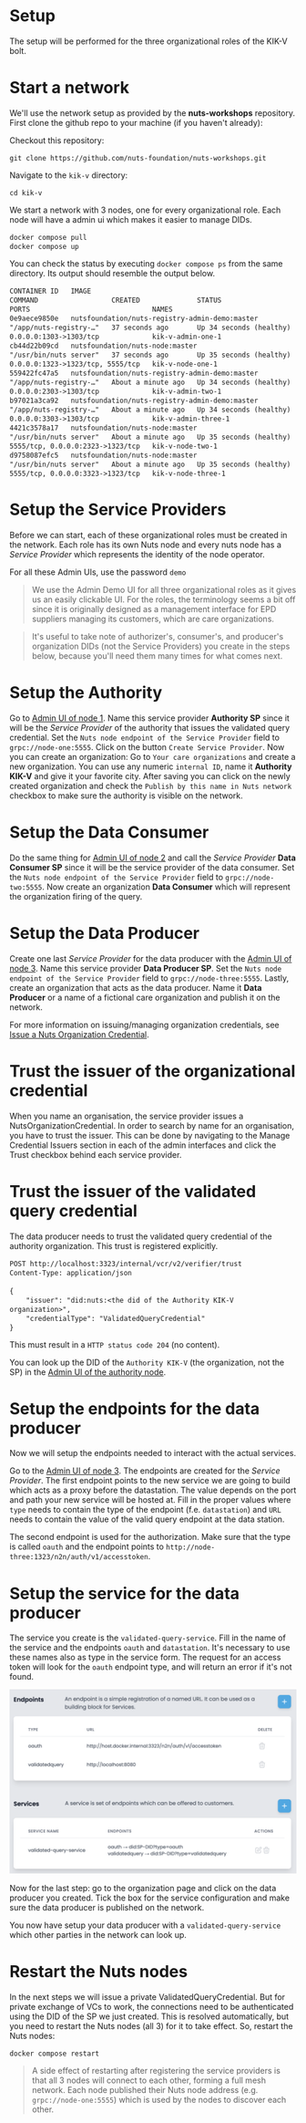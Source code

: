# Setup

The setup will be performed for the three organizational roles of the KIK-V bolt.

# Start a network

We'll use the network setup as provided by the **nuts-workshops** repository.
First clone the github repo to your machine (if you haven't already):

Checkout this repository:
```shell
git clone https://github.com/nuts-foundation/nuts-workshops.git
```

Navigate to the `kik-v` directory:

```shell
cd kik-v
```

We start a network with 3 nodes, one for every organizational role. Each node will have a admin ui which makes it easier to manage DIDs.

```shell
docker compose pull
docker compose up
```

You can check the status by executing `docker compose ps` from the same directory. Its output should resemble the output below.

```shell
CONTAINER ID   IMAGE                                            COMMAND                  CREATED              STATUS                    PORTS                              NAMES
0e9aece9850e   nutsfoundation/nuts-registry-admin-demo:master   "/app/nuts-registry-…"   37 seconds ago       Up 34 seconds (healthy)   0.0.0.0:1303->1303/tcp             kik-v-admin-one-1
cb44d22b09cd   nutsfoundation/nuts-node:master                  "/usr/bin/nuts server"   37 seconds ago       Up 35 seconds (healthy)   0.0.0.0:1323->1323/tcp, 5555/tcp   kik-v-node-one-1
559422fc47a5   nutsfoundation/nuts-registry-admin-demo:master   "/app/nuts-registry-…"   About a minute ago   Up 34 seconds (healthy)   0.0.0.0:2303->1303/tcp             kik-v-admin-two-1
b97021a3ca92   nutsfoundation/nuts-registry-admin-demo:master   "/app/nuts-registry-…"   About a minute ago   Up 34 seconds (healthy)   0.0.0.0:3303->1303/tcp             kik-v-admin-three-1
4421c3578a17   nutsfoundation/nuts-node:master                  "/usr/bin/nuts server"   About a minute ago   Up 35 seconds (healthy)   5555/tcp, 0.0.0.0:2323->1323/tcp   kik-v-node-two-1
d9758087efc5   nutsfoundation/nuts-node:master                  "/usr/bin/nuts server"   About a minute ago   Up 35 seconds (healthy)   5555/tcp, 0.0.0.0:3323->1323/tcp   kik-v-node-three-1

```

# Setup the Service Providers 

Before we can start, each of these organizational roles must be created in the network. Each role has its own Nuts node and every nuts node has a _Service Provider_ which represents the identity of the node operator.

For all these Admin UIs, use the password `demo`

> We use the Admin Demo UI for all three organizational roles as it gives us an easily clickable UI. For the roles, the terminology seems a bit off since it is originally designed as a management interface for EPD suppliers managing its customers, which are care organizations.

> It's useful to take note of authorizer's, consumer's, and producer's organization DIDs (not the Service Providers) you create in the steps below, because you'll need them many times for what comes next. 

# Setup the Authority

Go to [Admin UI of node 1](http://localhost:1303).
Name this service provider **Authority SP** since it will be the _Service Provider_ of the authority that issues the validated query credential.
Set the `Nuts node endpoint of the Service Provider` field to `grpc://node-one:5555`.
Click on the button `Create Service Provider`.
Now you can create an organization: Go to `Your care organizations` and create a new organization.
You can use any numeric `internal ID`, name it **Authority KIK-V** and give it your favorite city.
After saving you can click on the newly created organization and check the `Publish by this name in Nuts network` checkbox to make sure the authority is visible on the network.

# Setup the Data Consumer

Do the same thing for [Admin UI of node 2](http://localhost:2303) and call the _Service Provider_ **Data Consumer SP** since it will be the service provider of the data consumer.
Set the `Nuts node endpoint of the Service Provider` field to `grpc://node-two:5555`.
Now create an organization **Data Consumer** which will represent the organization firing of the query.

# Setup the Data Producer

Create one last _Service Provider_ for the data producer with the [Admin UI of node 3](http://localhost:3303). Name this service provider **Data Producer SP**.
Set the `Nuts node endpoint of the Service Provider` field to `grpc://node-three:5555`.
Lastly, create an organization that acts as the data producer. Name it **Data Producer** or a name of a fictional care organization and publish it on the network.

For more information on issuing/managing organization credentials, see [Issue a Nuts Organization Credential](https://nuts-node.readthedocs.io/en/latest/pages/getting-started/4-connecting-crm.html#issue-a-nuts-organization-credential).

# Trust the issuer of the organizational credential

When you name an organisation, the service provider issues a NutsOrganizationCredential. In order to search by name for an organisation, you have to trust the issuer. This can be done by navigating to the Manage Credential Issuers section in each of the admin interfaces and click the Trust checkbox behind each service provider.

# Trust the issuer of the validated query credential

The data producer needs to trust the validated query credential of the authority organization. This trust is registered explicitly. 

```http request
POST http://localhost:3323/internal/vcr/v2/verifier/trust
Content-Type: application/json

{
    "issuer": "did:nuts:<the did of the Authority KIK-V organization>",
    "credentialType": "ValidatedQueryCredential"
}
```
This must result in a `HTTP status code 204` (no content).

You can look up the DID of the `Authority KIK-V` (the organization, not the SP) in the [Admin UI of the authority node](http://localhost:1303).

# Setup the endpoints for the data producer

Now we will setup the endpoints needed to interact with the actual services.

Go to the [Admin UI of node 3](http://localhost:3303). The endpoints are created for the _Service Provider_. 
The first endpoint points to the new service we are going to build which acts as a proxy before the datastation. The value depends on the port and path your new service will be hosted at. Fill in the proper values where `type` needs to contain the type of the endpoint (f.e. `datastation`) and `URL` needs to contain the value of the valid query endpoint at the data station.

The second endpoint is used for the authorization. Make sure that the type is called `oauth` and the endpoint points to `http://node-three:1323/n2n/auth/v1/accesstoken`.

# Setup the service for the data producer

The service you create is the `validated-query-service`. Fill in the name of the service and the endpoints `oauth` and `datastation`. It's necessary to use these names also as type in the service form. The request for an access token will look for the `oauth` endpoint type, and will return an error if it's not found.

![Example of services and endpoints](configured%20services.png)

Now for the last step: go to the organization page and click on the data producer you created. Tick the box for the service configuration and make sure the data producer is published on the network.

You now have setup your data producer with a `validated-query-service` which other parties in the network can look up.

# Restart the Nuts nodes

In the next steps we will issue a private ValidatedQueryCredential. But for private exchange of VCs to work, the connections need to be authenticated using the DID of the SP we just created.
This is resolved automatically, but you need to restart the Nuts nodes (all 3) for it to take effect. So, restart the Nuts nodes:

```shell
docker compose restart
```

> A side effect of restarting after registering the service providers is that all 3 nodes will connect to each other, forming a full mesh network.
> Each node published their Nuts node address (e.g. `grpc://node-one:5555`) which is used by the nodes to discover each other. 
